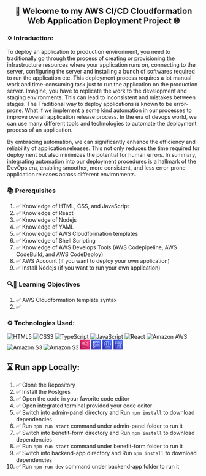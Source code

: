 ## <p style="text-align:center">👋 Welcome to my AWS CI/CD Cloudformation Web Application Deployment Project 🌐</p>

### ✡ Introduction:

To deploy an application to production environment, you need to traditionally go through the process of creating or provisioning the infrastructure resources where your application runs on, connecting to the server, configuring the server and installing a bunch of softwares required to run the application etc. This deployment process requires a lot manual work and time-consuming task just to run the application on the production server. Imagine, you have to replicate the work to the development and staging environments. This can lead to inconsistent and mistakes between stages. The Traditional way to deploy applications is known to be error-prone. What if we implement a some kind automation in our processes to improve overall application release process. In the era of devops world, we can use many different tools and technologies to automate the deployment process of an application.

By embracing automation, we can significantly enhance the efficiency and reliability of application releases. This not only reduces the time required for deployment but also minimizes the potential for human errors. In summary, integrating automation into our deployment procedures is a hallmark of the DevOps era, enabling smoother, more consistent, and less error-prone application releases across different environments.

### 📚 Prerequisites

1. ✅ Knowledge of HTML, CSS, and JavaScript
2. ✅ Knowledge of React
3. ✅ Knowledge of Nodejs
4. ✅ Knowledge of YAML
5. ✅ Knowledge of AWS Cloudformation templates
6. ✅ Knowledge of Shell Scripting
7. ✅ Knowledge of AWS Develops Tools (AWS Codepipeline, AWS CodeBuild, and AWS CodeDeploy)
8. ✅ AWS Account (if you want to deploy your own application)
9. ✅ Install Nodejs (if you want to run your own application)

### 🔍🎯 Learning Objectives

1. ✅ AWS Cloudformation template syntax
1. ✅

### ⚙ Technologies Used:

![HTML5](https://img.shields.io/badge/-HTML5-E34F26?style=flat-square&logo=html5&logoColor=white)
![CSS3](https://img.shields.io/badge/-CSS3-1572B6?style=flat-square&logo=css3)
![TypeScript](https://img.shields.io/badge/-TypeScript-007ACC?style=flat-square&logo=typescript&logoColor=white)
![JavaScript](https://img.shields.io/badge/-JavaScript-black?style=flat-square&logo=javascript)
![React](https://img.shields.io/badge/-React-black?style=flat-square&logo=react)
![Amazon AWS](https://img.shields.io/badge/Amazon%20AWS-232F3E?style=flat-square&logo=amazon-aws)
![Amazon S3](https://img.shields.io/badge/-Amazon%20S3-569A31?style=flat-square&logo=amazons3&logoColor=white)
![Amazon S3](https://img.shields.io/badge/-Amazon%20EC2-FF9900?style=flat-square&logo=amazonec2&logoColor=white)
<img src="./cloudformation.svg" alt="AWS Cloudformation" width="25" height="25">
<img src="./codebuild.svg" alt="AWS CodeBuild" width="25" height="25">
<img src="./codedeploy.svg" alt="AWS CodeDeploy" width="25" height="25">
<img src="./codepipeline.svg" alt="AWS CodePipeline" width="25" height="25">

## ⌛ Run app Locally:

1.  ✅ Clone the Repository
2.  ✅ Install the Postgres
3.  ✅ Open the code in your favorite code editor
4.  ✅ Open integrated terminal provided your code editor
5.  ✅ Switch into admin-panel directory and Run `npm install` to download dependencies
6.  ✅ Run `npm run start` command under admin-panel folder to run it
7.  ✅ Switch into benefit-form directory and Run `npm install` to download dependencies
8.  ✅ Run `npm run start` command under benefit-form folder to run it
9.  ✅ Switch into backend-app directory and Run `npm install` to download dependencies
10. ✅ Run `npm run dev` command under backend-app folder to run it
